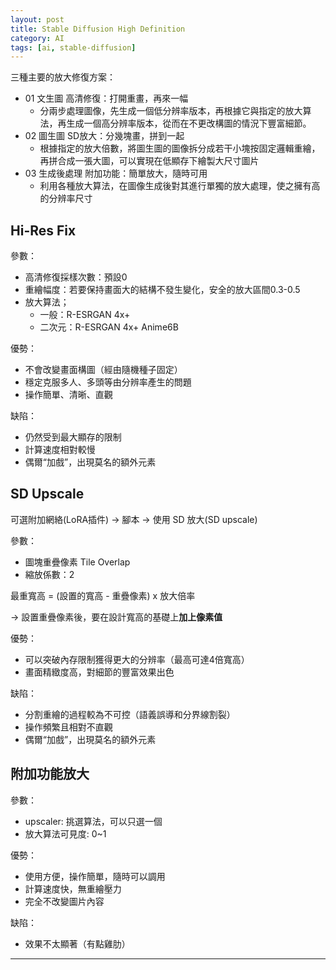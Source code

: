 ```yaml
---
layout: post
title: Stable Diffusion High Definition
category: AI
tags: [ai, stable-diffusion]
---
```


三種主要的放大修復方案：
- 01 文生圖 高清修復：打開重畫，再來一幅
  - 分兩步處理圖像，先生成一個低分辨率版本，再根據它與指定的放大算法，再生成一個高分辨率版本，從而在不更改構圖的情況下豐富細節。
- 02 圖生圖 SD放大：分幾塊畫，拼到一起
  - 根據指定的放大倍數，將圖生圖的圖像拆分成若干小塊按固定邏輯重繪，再拼合成一張大圖，可以實現在低顯存下繪製大尺寸圖片
- 03 生成後處理 附加功能：簡單放大，隨時可用
  - 利用各種放大算法，在圖像生成後對其進行單獨的放大處理，使之擁有高的分辨率尺寸

## Hi-Res Fix

參數：
- 高清修復採樣次數：預設0
- 重繪幅度：若要保持畫面大的結構不發生變化，安全的放大區間0.3-0.5
- 放大算法；
  - 一般：R-ESRGAN 4x+
  - 二次元：R-ESRGAN 4x+ Anime6B

優勢：
- 不會改變畫面構圖（經由隨機種子固定）
- 穩定克服多人、多頭等由分辨率產生的問題
- 操作簡單、清晰、直觀

缺陷：
- 仍然受到最大顯存的限制
- 計算速度相對較慢
- 偶爾“加戲”，出現莫名的額外元素

## SD Upscale

可選附加網絡(LoRA插件) → 腳本 → 使用 SD 放大(SD upscale)

參數：
- 圖塊重疊像素 Tile Overlap
- 縮放係數：2

最重寬高 = (設置的寬高 - 重疊像素) x 放大倍率

→ 設置重疊像素後，要在設計寬高的基礎上**加上像素值**

優勢：
- 可以突破內存限制獲得更大的分辨率（最高可達4倍寬高）
- 畫面精緻度高，對細節的豐富效果出色

缺陷：
- 分割重繪的過程較為不可控（語義誤導和分界線割裂）
- 操作頻繁且相對不直觀
- 偶爾“加戲”，出現莫名的額外元素

## 附加功能放大

參數：
- upscaler: 挑選算法，可以只選一個
- 放大算法可見度: 0~1

優勢：
- 使用方便，操作簡單，隨時可以調用
- 計算速度快，無重繪壓力
- 完全不改變圖片內容

缺陷：
- 效果不太顯著（有點雞肋）

---